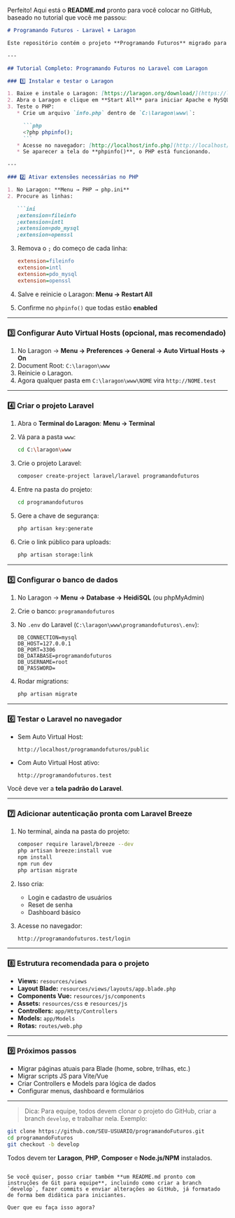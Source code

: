 Perfeito! Aqui está o **README.md** pronto para você colocar no GitHub, baseado no tutorial que você me passou:

````markdown
# Programando Futuros - Laravel + Laragon

Este repositório contém o projeto **Programando Futuros** migrado para **PHP + Laravel**, com estrutura inicial pronta para desenvolvimento em equipe.

---

## Tutorial Completo: Programando Futuros no Laravel com Laragon

### 1️⃣ Instalar e testar o Laragon

1. Baixe e instale o Laragon: [https://laragon.org/download/](https://laragon.org/download/)
2. Abra o Laragon e clique em **Start All** para iniciar Apache e MySQL.
3. Teste o PHP:
   * Crie um arquivo `info.php` dentro de `C:\laragon\www\`:

     ```php
     <?php phpinfo();
     ```
   * Acesse no navegador: [http://localhost/info.php](http://localhost/info.php)
   * Se aparecer a tela do **phpinfo()**, o PHP está funcionando.

---

### 2️⃣ Ativar extensões necessárias no PHP

1. No Laragon: **Menu → PHP → php.ini**
2. Procure as linhas:

   ```ini
   ;extension=fileinfo
   ;extension=intl
   ;extension=pdo_mysql
   ;extension=openssl
````

3. Remova o `;` do começo de cada linha:

   ```ini
   extension=fileinfo
   extension=intl
   extension=pdo_mysql
   extension=openssl
   ```
4. Salve e reinicie o Laragon: **Menu → Restart All**
5. Confirme no `phpinfo()` que todas estão **enabled**

---

### 3️⃣ Configurar Auto Virtual Hosts (opcional, mas recomendado)

1. No Laragon → **Menu → Preferences → General → Auto Virtual Hosts → On**
2. Document Root: `C:\laragon\www`
3. Reinicie o Laragon.
4. Agora qualquer pasta em `C:\laragon\www\NOME` vira `http://NOME.test`

---

### 4️⃣ Criar o projeto Laravel

1. Abra o **Terminal do Laragon**: **Menu → Terminal**
2. Vá para a pasta `www`:

   ```bash
   cd C:\laragon\www
   ```
3. Crie o projeto Laravel:

   ```bash
   composer create-project laravel/laravel programandofuturos
   ```
4. Entre na pasta do projeto:

   ```bash
   cd programandofuturos
   ```
5. Gere a chave de segurança:

   ```bash
   php artisan key:generate
   ```
6. Crie o link público para uploads:

   ```bash
   php artisan storage:link
   ```

---

### 5️⃣ Configurar o banco de dados

1. No Laragon → **Menu → Database → HeidiSQL** (ou phpMyAdmin)
2. Crie o banco: `programandofuturos`
3. No `.env` do Laravel (`C:\laragon\www\programandofuturos\.env`):

   ```env
   DB_CONNECTION=mysql
   DB_HOST=127.0.0.1
   DB_PORT=3306
   DB_DATABASE=programandofuturos
   DB_USERNAME=root
   DB_PASSWORD=
   ```
4. Rodar migrations:

   ```bash
   php artisan migrate
   ```

---

### 6️⃣ Testar o Laravel no navegador

* Sem Auto Virtual Host:

  ```
  http://localhost/programandofuturos/public
  ```
* Com Auto Virtual Host ativo:

  ```
  http://programandofuturos.test
  ```

Você deve ver a **tela padrão do Laravel**.

---

### 7️⃣ Adicionar autenticação pronta com Laravel Breeze

1. No terminal, ainda na pasta do projeto:

   ```bash
   composer require laravel/breeze --dev
   php artisan breeze:install vue
   npm install
   npm run dev
   php artisan migrate
   ```
2. Isso cria:

   * Login e cadastro de usuários
   * Reset de senha
   * Dashboard básico
3. Acesse no navegador:

   ```
   http://programandofuturos.test/login
   ```

---

### 8️⃣ Estrutura recomendada para o projeto

* **Views:** `resources/views`
* **Layout Blade:** `resources/views/layouts/app.blade.php`
* **Components Vue:** `resources/js/components`
* **Assets:** `resources/css` e `resources/js`
* **Controllers:** `app/Http/Controllers`
* **Models:** `app/Models`
* **Rotas:** `routes/web.php`

---

### 9️⃣ Próximos passos

* Migrar páginas atuais para Blade (home, sobre, trilhas, etc.)
* Migrar scripts JS para Vite/Vue
* Criar Controllers e Models para lógica de dados
* Configurar menus, dashboard e formulários

---

> Dica: Para equipe, todos devem clonar o projeto do GitHub, criar a branch `develop`, e trabalhar nela. Exemplo:

```bash
git clone https://github.com/SEU-USUARIO/programandoFuturos.git
cd programandoFuturos
git checkout -b develop
```

Todos devem ter **Laragon**, **PHP**, **Composer** e **Node.js/NPM** instalados.

```

Se você quiser, posso criar também **um README.md pronto com instruções de Git para equipe**, incluindo como criar a branch `develop`, fazer commits e enviar alterações ao GitHub, já formatado de forma bem didática para iniciantes.  

Quer que eu faça isso agora?
```
